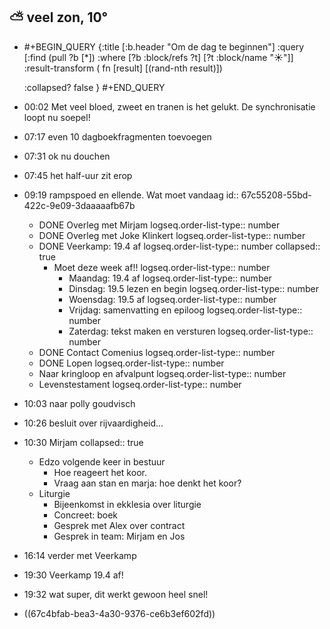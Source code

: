 ## ⛅ veel zon, 10°
- #+BEGIN_QUERY 
  {:title [:b.header "Om de dag te beginnen"]
   :query [:find (pull ?b [*])
     :where 
       [?b :block/refs ?t]
       [?t :block/name "☀️"]]
   :result-transform ( fn [result] [(rand-nth result)])
  
  :collapsed? false
  }
  #+END_QUERY
- 00:02 Met veel bloed, zweet en tranen is het gelukt. De synchronisatie loopt nu soepel!
- 07:17 even 10 dagboekfragmenten toevoegen
- 07:31 ok nu douchen
- 07:45 het half-uur zit erop
- 09:19 rampspoed en ellende. Wat moet vandaag
  id:: 67c55208-55bd-422c-9e09-3daaaaafb67b
	- DONE Overleg met Mirjam
	  logseq.order-list-type:: number
	- DONE Overleg met Joke Klinkert
	  logseq.order-list-type:: number
	- DONE Veerkamp: 19.4 af
	  logseq.order-list-type:: number
	  collapsed:: true
		- Moet deze week af!!
		  logseq.order-list-type:: number
			- Maandag: 19.4 af
			  logseq.order-list-type:: number
			- Dinsdag: 19.5 lezen en begin
			  logseq.order-list-type:: number
			- Woensdag: 19.5 af
			  logseq.order-list-type:: number
			- Vrijdag: samenvatting en epiloog
			  logseq.order-list-type:: number
			- Zaterdag: tekst maken en versturen
			  logseq.order-list-type:: number
	- DONE Contact Comenius
	  logseq.order-list-type:: number
	- DONE Lopen
	  logseq.order-list-type:: number
	- Naar kringloop en afvalpunt
	  logseq.order-list-type:: number
	- Levenstestament
	  logseq.order-list-type:: number
- 10:03 naar polly goudvisch
- 10:26 besluit over rijvaardigheid...
- 10:30 Mirjam
  collapsed:: true
	- Edzo volgende keer in bestuur
		- Hoe reageert het koor.
		- Vraag aan stan en marja: hoe denkt het koor?
	- Liturgie
		- Bijeenkomst in ekklesia over liturgie
		- Concreet: boek
		- Gesprek met Alex over contract
		- Gesprek in team: Mirjam en Jos
- 16:14 verder met Veerkamp
- 19:30 Veerkamp 19.4 af!
- 19:32 wat super, dit werkt gewoon heel snel!
- ((67c4bfab-bea3-4a30-9376-ce6b3ef602fd))